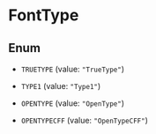 
# FontType

## Enum


* `TRUETYPE` (value: `"TrueType"`)

* `TYPE1` (value: `"Type1"`)

* `OPENTYPE` (value: `"OpenType"`)

* `OPENTYPECFF` (value: `"OpenTypeCFF"`)



